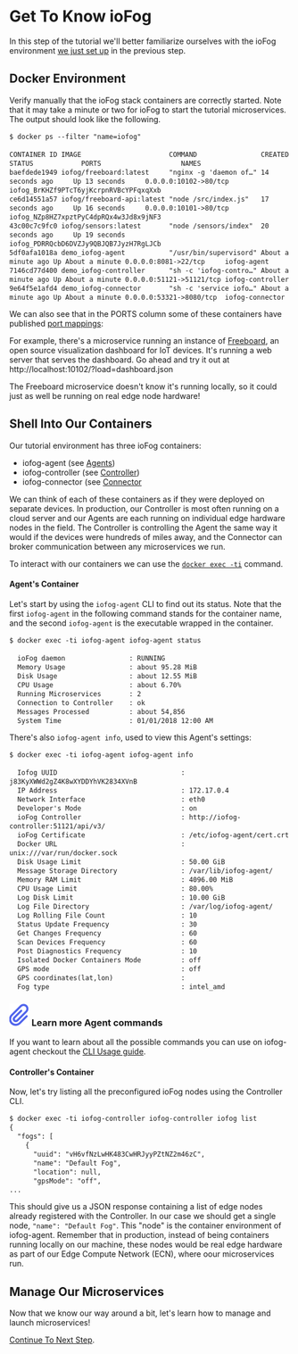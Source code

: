 # Get To Know ioFog

In this step of the tutorial we'll better familiarize ourselves with the ioFog environment [we just set up](introduction.html) in the previous step.

## Docker Environment

Verify manually that the ioFog stack containers are correctly started. Note that it may take a minute or two for ioFog to start the tutorial microservices. The output should look like the following.

```console
$ docker ps --filter "name=iofog"

CONTAINER ID IMAGE                      COMMAND                CREATED            STATUS            PORTS                    NAMES
baefdede1949 iofog/freeboard:latest     "nginx -g 'daemon of…" 14 seconds ago     Up 13 seconds     0.0.0.0:10102->80/tcp    iofog_BrKHZf9PTcT6yjKcrpnRVBcYPFqxqXxb
ce6d14551a57 iofog/freeboard-api:latest "node /src/index.js"   17 seconds ago     Up 16 seconds     0.0.0.0:10101->80/tcp    iofog_NZp8HZ7xpztPyC4dpRQx4w3Jd8x9jNF3
43c00c7c9fc0 iofog/sensors:latest       "node /sensors/index"  20 seconds ago     Up 19 seconds                              iofog_PDRRQcbD6DVZJy9QBJQB7JyzH7RgLJCb
5df0afa1018a demo_iofog-agent           "/usr/bin/supervisord" About a minute ago Up About a minute 0.0.0.0:8081->22/tcp     iofog-agent
7146cd77d400 demo_iofog-controller      "sh -c 'iofog-contro…" About a minute ago Up About a minute 0.0.0.0:51121->51121/tcp iofog-controller
9e64f5e1afd4 demo_iofog-connector       "sh -c 'service iofo…" About a minute ago Up About a minute 0.0.0.0:53321->8080/tcp  iofog-connector
```

We can also see that in the PORTS column some of these containers have published [port mappings](https://docs.docker.com/config/containers/container-networking/):

For example, there's a microservice running an instance of [Freeboard](https://github.com/Freeboard/freeboard), an open source visualization dashboard for IoT devices. It's running a web server that serves the dashboard. Go ahead and try it out at http://localhost:10102/?load=dashboard.json

The Freeboard microservice doesn't know it's running locally, so it could just as well be running on real edge node hardware!

## Shell Into Our Containers

Our tutorial environment has three ioFog containers:

* iofog-agent (see [Agents](../agents/overview.html))
* iofog-controller (see [Controller](../controllers/overview.html))
* iofog-connector (see [Connector](../connectors/overview.html)

We can think of each of these containers as if they were deployed on separate devices. In production, our Controller is most often running on a cloud server and our Agents are each running on individual edge hardware nodes in the field. The Controller is controlling the Agent the same way it would if the devices were hundreds of miles away, and the Connector can broker communication between any microservices we run.

To interact with our containers we can use the [`docker exec -ti`](https://docs.docker.com/engine/reference/commandline/exec/) command.

#### Agent's Container

Let's start by using the `iofog-agent` CLI to find out its status. Note that the first `iofog-agent` in the following command stands for the container name, and the second `iofog-agent` is the executable wrapped in the container.

```console
$ docker exec -ti iofog-agent iofog-agent status

  ioFog daemon                : RUNNING
  Memory Usage                : about 95.28 MiB
  Disk Usage                  : about 12.55 MiB
  CPU Usage                   : about 6.70%
  Running Microservices       : 2
  Connection to Controller    : ok
  Messages Processed          : about 54,856
  System Time                 : 01/01/2018 12:00 AM
```

There's also `iofog-agent info`, used to view this Agent's settings:

```console
$ docker exec -ti iofog-agent iofog-agent info

  Iofog UUID                               : j83KyXWWd2gZ4K8wXYDDYhVK2834XVnB
  IP Address                               : 172.17.0.4
  Network Interface                        : eth0
  Developer's Mode                         : on
  ioFog Controller                         : http://iofog-controller:51121/api/v3/
  ioFog Certificate                        : /etc/iofog-agent/cert.crt
  Docker URL                               : unix:///var/run/docker.sock
  Disk Usage Limit                         : 50.00 GiB
  Message Storage Directory                : /var/lib/iofog-agent/
  Memory RAM Limit                         : 4096.00 MiB
  CPU Usage Limit                          : 80.00%
  Log Disk Limit                           : 10.00 GiB
  Log File Directory                       : /var/log/iofog-agent/
  Log Rolling File Count                   : 10
  Status Update Frequency                  : 30
  Get Changes Frequency                    : 60
  Scan Devices Frequency                   : 60
  Post Diagnostics Frequency               : 10
  Isolated Docker Containers Mode          : off
  GPS mode                                 : off
  GPS coordinates(lat,lon)                 :
  Fog type                                 : intel_amd
```

<aside class="notifications note">
  <h3><img src="/images/icos/ico-note.svg" alt=""> Learn more Agent commands</h3>
  <p>If you want to learn about all the possible commands you can use on iofog-agent checkout the <a href="../agents/cli-usage.html">CLI Usage guide</a>.</p>
</aside>

#### Controller's Container

Now, let's try listing all the preconfigured ioFog nodes using the Controller CLI.

```console
$ docker exec -ti iofog-controller iofog-controller iofog list
{
  "fogs": [
    {
      "uuid": "vH6vfNzLwHK483CwHRJyyPZtNZ2m46zC",
      "name": "Default Fog",
      "location": null,
      "gpsMode": "off",
...
```

This should give us a JSON response containing a list of edge nodes already registered with the Controller. In our case we should get a single node, `"name": "Default Fog"`. This "node" is the container environment of iofog-agent. Remember that in production, instead of being containers running locally on our machine, these nodes would be real edge hardware as part of our Edge Compute Network (ECN), where oour microservices run.

## Manage Our Microservices

Now that we know our way around a bit, let's learn how to manage and launch microservices!

[Continue To Next Step](manage-our-microservices.html).

